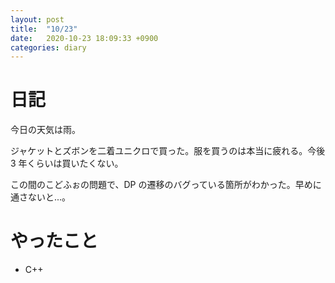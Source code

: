 ```yaml
---
layout: post
title:  "10/23"
date:   2020-10-23 18:09:33 +0900
categories: diary
---
```

# 日記

今日の天気は雨。

ジャケットとズボンを二着ユニクロで買った。服を買うのは本当に疲れる。今後 3 年くらいは買いたくない。

この間のこどふぉの問題で、DP の遷移のバグっている箇所がわかった。早めに通さないと...。

# やったこと

- C++